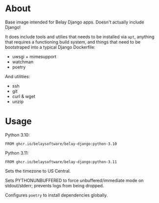 # About

Base image intended for Belay Django apps. Doesn't actually include Django!

It does include tools and utilies that needs to be installed via `apt`, anything
that requires a functioning build system, and things that need to be bootstraped
into a typical Django Dockerfile:

- uwsgi + mimesupport
- watchman
- poetry

And utilities:

- ssh
- git
- curl & wget
- unzip

# Usage

Python 3.10:

```
FROM ghcr.io/belaysoftware/belay-django:python-3.10
```

Python 3.11:

```
FROM ghcr.io/belaysoftware/belay-django:python-3.11
```

Sets the timezone to US Central.

Sets PYTHONUNBUFFERED to force unbuffered/immediate mode on stdout/stderr;
prevents logs from being dropped.

Configures `poetry` to install dependencies globally.
